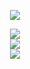 <p align="center"> <img src="https://user-images.githubusercontent.com/120065120/212209674-07b3685e-1127-4f42-9871-3a423d343fa2.svg" /> </p>

<p align="center">
  <a href="https://github.com/pyguru-dev">
    <img src="https://readme-typing-svg.demolab.com?font=Roboto&weight=500&size=24&duration=2750&pause=5000&color=808080&center=true&vCenter=true&multiline=true&repeat=true&width=467&height=50&lines=Python+%26+Guru+%26+Developer"/>
  </a>
  <br>
  <a href="https://github.com/pyguru-dev">
    <img src="https://github-readme-stats.vercel.app/api?username=pyguru-dev&theme=dark&show_icons=true" />
  </a>
  <br>
  <a href="https://github.com/pyguru-dev?tab=repositories">
    <img src="https://github-readme-stats.vercel.app/api/top-langs/?username=pyguru-dev&theme=dark&card_width=467" />
  </a>
  <br>
</p>
